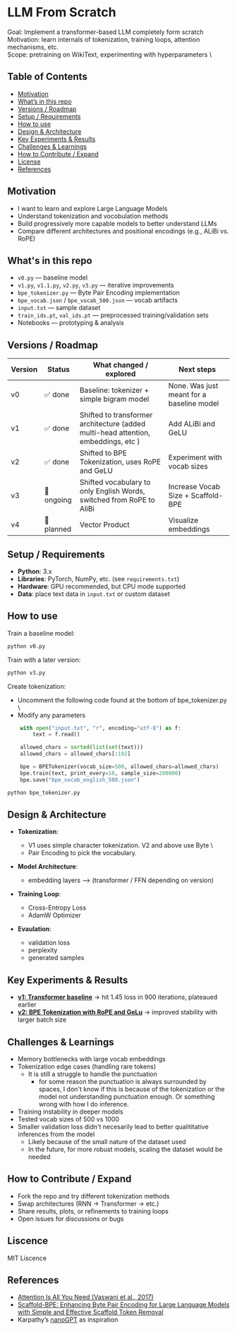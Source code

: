 # LLM From Scratch

Goal: Implement a transformer-based LLM completely form scratch \
Motivation: learn internals of tokenization, training loops, attention mechanisms, etc. \
Scope: pretraining on WikiText, experimenting with hyperparameters \

## Table of Contents

- [Motivation](#motivation)
- [What’s in this repo](#whats-in-this-repo)
- [Versions / Roadmap](#versions--roadmap)
- [Setup / Requirements](#setup--requirements)
- [How to use](#how-to-use)
- [Design & Architecture](#design--architecture)
- [Key Experiments & Results](#key-experiments--results)
- [Challenges & Learnings](#challenges--learnings)
- [How to Contribute / Expand](#how-to-contribute--expand)
- [License](#license)
- [References](#references)

## Motivation

- I want to learn and explore Large Language Models
- Understand tokenization and vocobulation methods
- Build progressively more capable models to better understand LLMs
- Compare different architectures and positional encodings (e.g., ALiBi vs. RoPE)

## What's in this repo

- `v0.py` — baseline model
- `v1.py`, `v1.1.py`, `v2.py`, `v3.py` — iterative improvements
- `bpe_tokenizer.py` — Byte Pair Encoding implementation
- `bpe_vocab.json` / `bpe_vocab_500.json` — vocab artifacts
- `input.txt` — sample dataset
- `train_ids.pt`, `val_ids.pt` — preprocessed training/validation sets
- Notebooks — prototyping & analysis

## Versions / Roadmap

| Version | Status     | What changed / explored                                                            | Next steps                                |
| ------- | ---------- | ---------------------------------------------------------------------------------- | ----------------------------------------- |
| v0      | ✅ done    | Baseline: tokenizer + simple bigram model                                          | None. Was just meant for a baseline model |
| v1      | ✅ done    | Shifted to transformer architecture (added multi-head attention, embeddings, etc ) | Add ALiBi and GeLU                        |
| v2      | ✅ done    | Shifted to BPE Tokenization, uses RoPE and GeLU                                    | Experiment with vocab sizes               |
| v3      | 🔄 ongoing | Shifted vocabulary to only English Words, switched from RoPE to AliBi              | Increase Vocab Size + Scaffold-BPE        |
| v4      | 🚧 planned | Vector Product                                                                     | Visualize embeddings                      |

## Setup / Requirements

- **Python**: 3.x
- **Libraries**: PyTorch, NumPy, etc. (see `requirements.txt`)
- **Hardware**: GPU recommended, but CPU mode supported
- **Data**: place text data in `input.txt` or custom dataset

## How to use

Train a baseline model:

```bash
python v0.py
```

Train with a later version:

```bash
python v3.py
```

Create tokenization:

- Uncomment the following code found at the bottom of bpe_tokenizer.py \
- Modify any parameters

```python
    with open("input.txt", "r", encoding="utf-8") as f:
        text = f.read()

    allowed_chars = sorted(list(set(text)))
    allowed_chars = allowed_chars[:102]

    bpe = BPETokenizer(vocab_size=500, allowed_chars=allowed_chars)
    bpe.train(text, print_every=10, sample_size=200000)
    bpe.save("bpe_vocab_english_500.json")
```

```bash
python bpe_tokenizer.py
```

## Design & Architecture

- **Tokenization**:

  - V1 uses simple character tokenization. V2 and above use Byte \
  - Pair Encoding to pick the vocabulary.

- **Model Architecture**:

  - embedding layers --> (transformer / FFN depending on version)

- **Training Loop**:

  - Cross-Entropy Loss
  - AdamW Optimizer

- **Evaulation**:

  - validation loss
  - perplexity
  - generated samples

## Key Experiments & Results

- **[v1: Transformer baseline](results/v1.md)** → hit 1.45 loss in 900 iterations, plateaued earlier
- **[v2: BPE Tokenization with RoPE and GeLu](results/v2.md)** → improved stability with larger batch size

## Challenges & Learnings

- Memory bottlenecks with large vocab embeddings
- Tokenization edge cases (handling rare tokens)
  - It is still a struggle to handle the punctuation
    - for some reason the punctuation is always surrounded by spaces, I don't know if this is because of the tokenization or the model not understanding punctuation enough. Or something wrong with how I do inference.
- Training instability in deeper models
- Tested vocab sizes of 500 vs 1000
- Smaller validation loss didn't necesarily lead to better qualititative inferences from the model
  - Likely because of the small nature of the dataset used
  - In the future, for more robust models, scaling the dataset would be needed

## How to Contribute / Expand

- Fork the repo and try different tokenization methods
- Swap architectures (RNN → Transformer → etc.)
- Share results, plots, or refinements to training loops
- Open issues for discussions or bugs

## Liscence

MIT Liscence

## References

- [Attention Is All You Need (Vaswani et al., 2017)](https://arxiv.org/abs/1706.03762)
- [Scaffold-BPE: Enhancing Byte Pair Encoding for Large Language Models with Simple and Effective Scaffold Token Removal](https://arxiv.org/abs/2404.17808)
- Karpathy’s [nanoGPT](https://github.com/karpathy/nanoGPT) as inspiration
